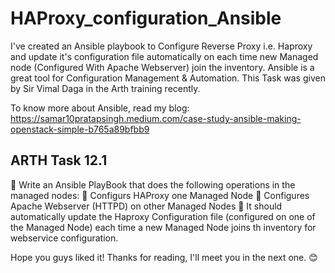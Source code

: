 # HAProxy_configuration_Ansible

I've created an Ansible playbook to Configure Reverse Proxy i.e. Haproxy and update it's configuration file automatically on each time new Managed node (Configured With Apache Webserver) join the inventory. Ansible is a great tool for Configuration Management & Automation. This Task was given by Sir Vimal Daga in the Arth training recently.

To know more about Ansible, read my blog:
https://samar10pratapsingh.medium.com/case-study-ansible-making-openstack-simple-b765a89bfbb9

## ARTH Task 12.1
🔰 Write an Ansible PlayBook that does the following operations in the managed nodes:
🔹 Configurs HAProxy one Managed Node
🔹 Configures Apache Webserver (HTTPD) on other Managed Nodes
🔹 It should automatically update the Haproxy Configuration file (configured on one of the Managed Node) each time a new Managed Node joins th inventory for webservice configuration.

Hope you guys liked it! Thanks for reading, I'll meet you in the next one. 😊

